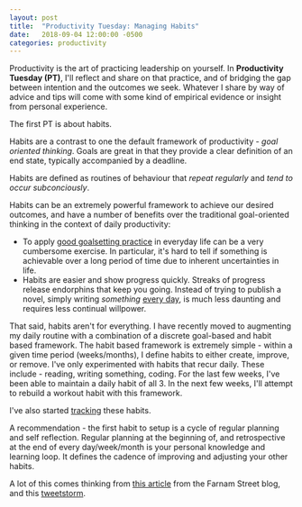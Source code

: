 ```yaml
---
layout: post
title:  "Productivity Tuesday: Managing Habits"
date:   2018-09-04 12:00:00 -0500
categories: productivity
---
```


Productivity is the art of practicing leadership on yourself. In **Productivity Tuesday (PT)**, I'll reflect and share on that practice, and of bridging the gap between intention and the outcomes we seek. Whatever I share by way of advice and tips will come with some kind of empirical evidence or insight from personal experience. 

The first PT is about habits.

Habits are a contrast to one the default framework of productivity - *goal oriented thinking*. Goals are great in that they provide a clear definition of an end state, typically accompanied by a deadline. 

Habits are defined as routines of behaviour that *repeat regularly* and *tend to occur subconciously*. 

Habits can be an extremely powerful framework to achieve our desired outcomes, and have a number of  benefits over the traditional goal-oriented thinking in the context of daily productivity:

- To apply [good goalsetting practice](https://en.wikipedia.org/wiki/SMART_criteria) in everyday life can be a very cumbersome exercise. In particular, it's hard to tell if something is achievable over a long period of time due to inherent uncertainties in life.
- Habits are easier and show progress quickly. Streaks of progress release endorphins that keep you going. Instead of trying to publish a novel, simply writing _something_ [every day](http://tarunsachdeva.com/blog/general/2018/08/27/starting-a-new-habit.html), is much less daunting and requires less continual willpower.

That said, habits aren't for everything. I have recently moved to augmenting my daily routine with a combination of a discrete goal-based and habit based framework. The habit based framework is extremely simple - within a given time period (weeks/months), I define habits to either create, improve, or remove. I've only experimented with habits that recur daily. These include - reading, writing something, coding. For the last few weeks, I've been able to maintain a daily habit of all 3. In the next few weeks, I'll attempt to rebuild a workout habit with this framework.

I've also started [tracking](http://tarunsachdeva.com/blog/productivity/2018/08/30/time.html) these habits.

A recommendation - the first habit to setup is a cycle of regular planning and self reflection. Regular planning at the beginning of, and retrospective at the end of every day/week/month is your personal knowledge and learning loop. It defines the cadence of improving and adjusting your other habits. 

A lot of this comes thinking from [this article](https://fs.blog/2017/06/habits-vs-goals/) from the Farnam Street blog, and this [tweetstorm](https://twitter.com/internetVin/status/1019033516028280832).